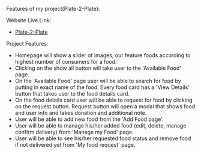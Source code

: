 Features of my project(Plate-2-Plate):

Website Live Link:

- [Plate-2-Plate](https://plate-two-plate.web.app)

Project Features:

- Homepage will show a slider of images, our feature foods according to highest number of consumers for a food.
- Clicking on the show all button will take user to the 'Available Food' page.
- On the 'Available Food' page user will be able to search for food by putting in exact name of the food. Every food card has a 'View Details' button that takes user to the food details card.
- On the food details card user will be able to request for food by clicking on the request button. Request button will open a modal that shows food and user info and takes donation and additional note.
- User will be able to add new food from the 'Add Food page'.
- User will be able to manage his/her added food (edit, delete, manage confirm delivery) from 'Manage my Food' page.
- User will be able to see his/her requested food status and remove food if not delivered yet from 'My food request' page. 

